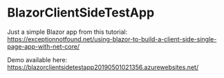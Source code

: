 # BlazorClientSideTestApp
Just a simple Blazor app from this tutorial: <br >
https://exceptionnotfound.net/using-blazor-to-build-a-client-side-single-page-app-with-net-core/

Demo available here:
https://blazorclientsidetestapp20190501021356.azurewebsites.net/
